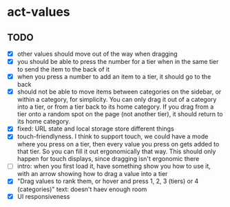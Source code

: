 # act-values

## TODO

- [x] other values should move out of the way when dragging
- [x] you should be able to press the number for a tier when in the same tier to send the item to the back of it
- [x] when you press a number to add an item to a tier, it should go to the back
- [x] should not be able to move items between categories on the sidebar, or within a category, for simplicity. You can only drag it out of a category into a tier, or from a tier back to its home category. If you drag from a tier onto a random spot on the page (not another tier), it should return to its home category.
- [x] fixed: URL state and local storage store different things
- [x] touch-friendlyness. I think to support touch, we could have a mode where you press on a tier, then every value you press on gets added to that tier. So you can fill it out ergonomically that way. This should only happen for touch displays, since dragging isn't ergonomic there
- [ ] intro: when you first load it, have something show you how to use it, with an arrow showing how to drag a value into a tier
- [x] "Drag values to rank them, or hover and press 1, 2, 3 (tiers) or 4 (categories)" text: doesn't haev enough room
- [x] UI responsiveness
